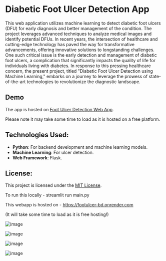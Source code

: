 # Diabetic Foot Ulcer Detection App

This web application utilizes machine learning to detect diabetic foot ulcers (DFU) for early diagnosis and better management of the condition. The project leverages advanced techniques to analyze medical images and identify potential DFUs. In recent years, the intersection of healthcare and cutting-edge technology has paved the way for transformative advancements, offering innovative solutions to longstanding challenges. One such critical issue is the early detection and management of diabetic foot ulcers, a complication that significantly impacts the quality of life for individuals living with diabetes. In response to this pressing healthcare concern, the present project, titled "Diabetic Foot Ulcer Detection using Machine Learning," embarks on a journey to leverage the prowess of state-of-the-art technologies to revolutionize the diagnostic landscape.

## Demo
The app is hosted on [Foot Ulcer Detection Web App](https://footulcer-bd.onrender.com). 

Please note it may take some time to load as it is hosted on a free platform.

## Technologies Used:
- **Python**: For backend development and machine learning models.
- **Machine Learning**: For ulcer detection.
- **Web Framework**: Flask.

## License:
This project is licensed under the [MIT License](LICENSE).

To run this locally - streamlit run main.py

This webapp is hosted on - https://footulcer-bd.onrender.com

(It will take some time to load as it is free hosting!)

![image](https://github.com/user-attachments/assets/82ef4b22-49ad-492e-8277-012f1bd673ea)

![image](https://github.com/user-attachments/assets/9ee78e76-7b49-4988-a8c2-5030b1d1d679)

![image](https://github.com/user-attachments/assets/3d3e907a-4708-4f30-9cee-49e1990d4a11)

![image](https://github.com/user-attachments/assets/8f39a8cb-b993-4ddc-832d-c88a006e7965)


